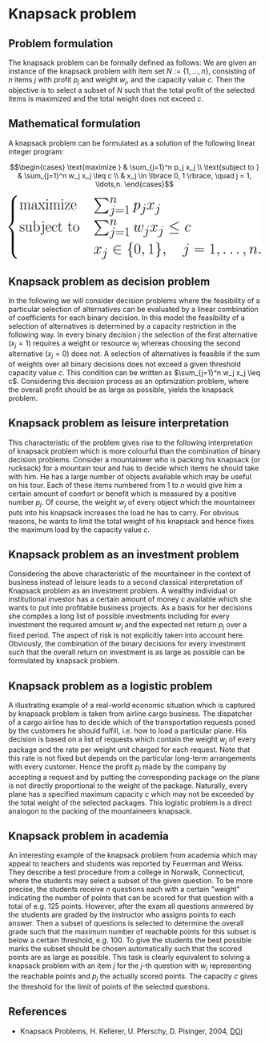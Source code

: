 # Knapsack problem


## Problem formulation

The knapsack problem can be formally defined as follows: We are given an
instance of the knapsack problem with item set $N:= \lbrace 1,\ldots,n \rbrace$, consisting of $n$ items $j$ with profit
$p_j$ and weight $w_j$, and the capacity value $c$. Then the objective is to select a subset of $N$ such
that the total profit of the selected items is maximized and the total weight does not
exceed $c$.


## Mathematical formulation

A knapsack problem can be formulated as a solution of the following linear integer program:


```math
\begin{cases}
\text{maximize } & \sum_{j=1}^n p_j x_j \\

\text{subject to } & \sum_{j=1}^n w_j x_j \leq c \\

& x_j \in \lbrace 0, 1 \rbrace, \quad j = 1, \ldots,n.
\end{cases}
```

![Mathematical formulation](./problem.png)


## Knapsack problem as decision problem

In the following we will consider decision problems where the feasibility of a particular 
selection of alternatives can be evaluated by a linear combination of coefficients
for each binary decision. In this model the feasibility of a selection of alternatives is
determined by a capacity restriction in the following way. In every binary decision $j$
the selection of the first alternative $(x_j = 1)$ requires a weight or resource $w_j$ whereas
choosing the second alternative $(x_j = 0)$ does not. A selection of alternatives is feasible 
if the sum of weights over all binary decisions does not exceed a given threshold
capacity value $c$. This condition can be written as $\sum_{j=1}^n w_j x_j \leq c$. Considering this
decision process as an optimization problem, where the overall profit should be as
large as possible, yields the knapsack problem.



## Knapsack problem as leisure interpretation

This characteristic of the problem gives rise to the following interpretation of knapsack problem
which is more colourful than the combination of binary decision problems. Consider
a mountaineer who is packing his knapsack (or rucksack) for a mountain tour and
has to decide which items he should take with him. He has a large number of objects
available which may be useful on his tour. Each of these items numbered from $1$ to
$n$ would give him a certain amount of comfort or benefit which is measured by a
positive number $p_j$. Of course, the weight $w_j$ of every object which the mountaineer
puts into his knapsack increases the load he has to carry. For obvious reasons, he
wants to limit the total weight of his knapsack and hence fixes the maximum load
by the capacity value $c$.



## Knapsack problem as an investment problem

Considering the above characteristic of the mountaineer in the context of business
instead of leisure leads to a second classical interpretation of Knapsack problem as an investment problem. 
A wealthy individual or institutional investor has a certain amount
of money $c$ available which she wants to put into profitable business projects. As
a basis for her decisions she compiles a long list of possible investments including
for every investment the required amount $w_j$ and the expected net return $p_j$ over a
fixed period. The aspect of risk is not explicitly taken into account here. Obviously,
the combination of the binary decisions for every investment such that the overall
return on investment is as large as possible can be formulated by knapsack problem.


## Knapsack problem as a logistic problem

A illustrating example of a real-world economic situation which is captured
by knapsack problem is taken from airline cargo business. The dispatcher of a cargo airline has
to decide which of the transportation requests posed by the customers he should
fulfill, i.e. how to load a particular plane. His decision is based on a list of requests
which contain the weight $w_j$ of every package and the rate per weight unit charged
for each request. Note that this rate is not fixed but depends on the particular long-term 
arrangements with every customer. Hence the profit $p_j$ made by the company
by accepting a request and by putting the corresponding package on the plane is
not directly proportional to the weight of the package. Naturally, every plane has a
specified maximum capacity $c$ which may not be exceeded by the total weight of
the selected packages. This logistic problem is a direct analogon to the packing of
the mountaineers knapsack.



## Knapsack problem in academia

An interesting example of the knapsack problem from academia which may appeal
to teachers and students was reported by Feuerman and Weiss. They describe
a test procedure from a college in Norwalk, Connecticut, where the students may
select a subset of the given question. To be more precise, the students receive $n$
questions each with a certain "weight" indicating the number of points that can be
scored for that question with a total of e.g. 125 points. However, after the exam all
questions answered by the students are graded by the instructor who assigns points
to each answer. Then a subset of questions is selected to determine the overall grade
such that the maximum number of reachable points for this subset is below a certain
threshold, e.g. 100. To give the students the best possible marks the subset should
be chosen automatically such that the scored points are as large as possible. This
task is clearly equivalent to solving a knapsack problem with an item $j$ for the $j$-th
question with $w_j$ representing the reachable points and $p_j$ the actually scored points.
The capacity $c$ gives the threshold for the limit of points of the selected questions.


## References
- Knapsack Problems, H. Kellerer, U. Pferschy, D. Pisinger, 2004, [DOI](https://doi.org/10.1007/978-3-540-24777-7)





